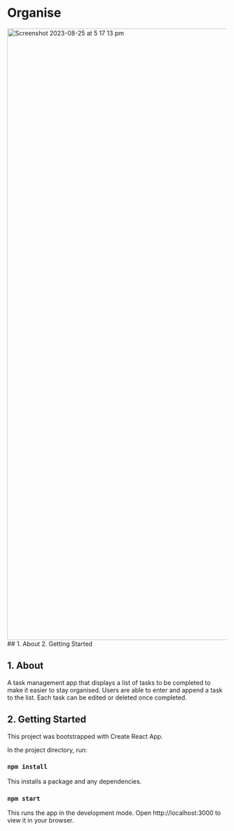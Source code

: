 # Organise
<img width="1400" alt="Screenshot 2023-08-25 at 5 17 13 pm" src="https://github.com/NematBhullar/Organise/assets/91060343/5d2c5edd-9e31-4543-be8f-933a9969ebfa">
##
1. About
2. Getting Started

## 1. About 
A task management app that displays a list of tasks to be completed to make it easier to stay organised. Users are able to enter and append a task to the list. Each task can be edited or deleted once completed. 

## 2. Getting Started
This project was bootstrapped with Create React App.

In the project directory, run:

### `npm install`

This installs a package and any dependencies.

### `npm start`

This runs the app in the development mode.
Open http://localhost:3000 to view it in your browser.
